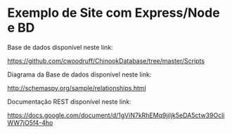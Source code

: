 # Exemplo de Site com Express/Node e BD

Base de dados disponível neste link:

https://github.com/cwoodruff/ChinookDatabase/tree/master/Scripts

Diagrama da Base de dados disponível neste link:

http://schemaspy.org/sample/relationships.html

Documentação REST disponível neste link:

https://docs.google.com/document/d/1gViN7kRhEMq9jiIjk5eDA5ctw39OcliWW7jO5f4-4ho
